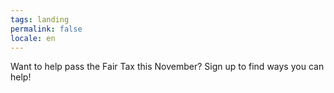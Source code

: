 ```yaml
---
tags: landing
permalink: false
locale: en
---
```


Want to help pass the Fair Tax this November? Sign up to find ways you can help!
